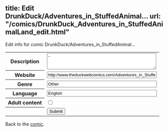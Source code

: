 title: Edit DrunkDuck/Adventures_in_StuffedAnimal...
url: "/comics/DrunkDuck_Adventures_in_StuffedAnimalLand_edit.html"
---
Edit info for comic DrunkDuck/Adventures_in_StuffedAnimal...

<form name="comic" action="http://gaepostmail.appspot.com/comic/" method="post">
<table class="comicinfo">
<tr>
<th>Description</th><td><textarea name="description" cols="40" rows="3">-</textarea></td>
</tr>
<tr>
<th>Website</th><td><input type="text" name="url" value="http://www.theduckwebcomics.com/Adventures_in_StuffedAnimalLand/" size="40"/></td>
</tr>
<tr>
<th>Genre</th><td><input type="text" name="genre" value="Other" size="40"/></td>
</tr>
<tr>
<th>Language</th><td><input type="text" name="language" value="English" size="40"/></td>
</tr>
<tr>
<th>Adult content</th><td><input type="checkbox" name="adult" value="adult" /></td>
</tr>
<tr>
<th></th><td>
<input type="hidden" name="comic" value="DrunkDuck_Adventures_in_StuffedAnimalLand" />
<input type="submit" name="submit" value="Submit" />
</td>
</tr>
</table>
</form>

Back to the [comic](DrunkDuck_Adventures_in_StuffedAnimalLand.html).
